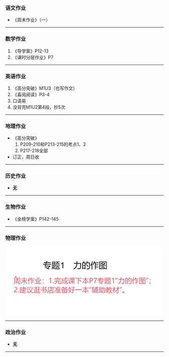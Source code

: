 ### 语文作业
* 《周末作业》（一）
---

### 数学作业
1. 《导学案》P12-13
2. 《课时分层作业》P7
---

### 英语作业
1. 《高分突破》M1U3（也写作文）
2. 《喜阅阅读》P3-4
3. 口语易
4. 没背完M1U2第4段，抄5次
---

### 地理作业
* 《高分突破》
    1. P209-210和P213-215的考点1、2
    2. P217-218全部
* 订正，周日收
---

### 历史作业
* **无**
---

### 生物作业
* 《金榜学案》P142-145
---

### 物理作业
![物理作业](/hw_G8S2/_images/2phs.jpg)

---

### 政治作业
* **无**
---

